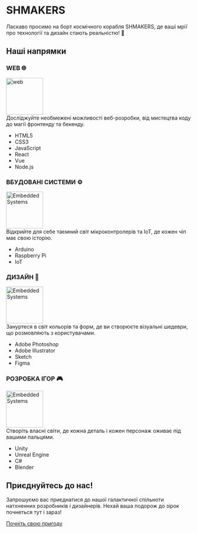 # SHMAKERS

Ласкаво просимо на борт космічного корабля SHMAKERS, де ваші мрії про технології та дизайн стають реальністю! 🚀

## Наші напрямки

### WEB 🌐
<img src="https://github.com/shmakers/shmakers/assets/153901894/b7147f59-d68f-4fa8-95b2-707944d1ebd3" width="100" height="100" alt="web"><br>
Досліджуйте необмежені можливості веб-розробки, від мистецтва коду до магії фронтенду та бекенду.

- HTML5
- CSS3
- JavaScript
- React
- Vue
- Node.js
  
### ВБУДОВАНІ СИСТЕМИ ⚙️
<img src="https://github.com/shmakers/shmakers/assets/153901894/1996561c-0693-450d-a259-4904d49c8798" width="100" height="100" alt="Embedded Systems"><br>
Відкрийте для себе таємний світ мікроконтролерів та IoT, де кожен чіп має свою історію.

- Arduino
- Raspberry Pi
- IoT

### ДИЗАЙН 🎨
<img src="https://github.com/shmakers/shmakers/assets/153901894/37581dc6-98e0-41f0-895e-b1463a8e4562" width="100" height="100" alt="Embedded Systems"><br>
Зануртеся в світ кольорів та форм, де ви створюєте візуальні шедеври, що розмовляють з користувачами.

- Adobe Photoshop
- Adobe Illustrator
- Sketch
- Figma

### РОЗРОБКА ІГОР 🎮
<img src="https://github.com/shmakers/shmakers/assets/153901894/0063907b-e60c-4e41-b548-2e4554d266ef" width="100" height="100" alt="Embedded Systems"><br>
Створіть власні світи, де кожна деталь і кожен персонаж оживає під вашими пальцями.

- Unity
- Unreal Engine
- C#
- Blender

## Приєднуйтесь до нас!

Запрошуємо вас приєднатися до нашої галактичної спільноти натхненних розробників і дизайнерів. Нехай ваша подорож до зірок почнеться тут і зараз!

[Почніть свою пригоду](https://shmakers.vercel.app/) 

